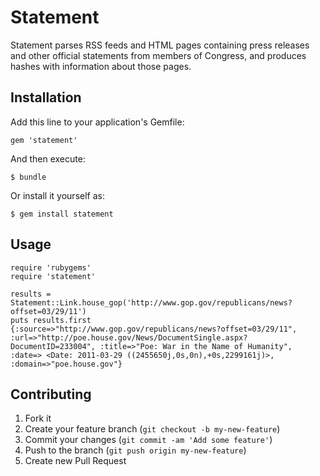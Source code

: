 # Statement

Statement parses RSS feeds and HTML pages containing press releases and other official statements from members of Congress, and produces hashes with information about those pages.

## Installation

Add this line to your application's Gemfile:

    gem 'statement'

And then execute:

    $ bundle

Or install it yourself as:

    $ gem install statement

## Usage

    require 'rubygems'
    require 'statement'
    
    results = Statement::Link.house_gop('http://www.gop.gov/republicans/news?offset=03/29/11')
    puts results.first
    {:source=>"http://www.gop.gov/republicans/news?offset=03/29/11", :url=>"http://poe.house.gov/News/DocumentSingle.aspx?DocumentID=233004", :title=>"Poe: War in the Name of Humanity", :date=> <Date: 2011-03-29 ((2455650j,0s,0n),+0s,2299161j)>, :domain=>"poe.house.gov"}

## Contributing

1. Fork it
2. Create your feature branch (`git checkout -b my-new-feature`)
3. Commit your changes (`git commit -am 'Add some feature'`)
4. Push to the branch (`git push origin my-new-feature`)
5. Create new Pull Request
